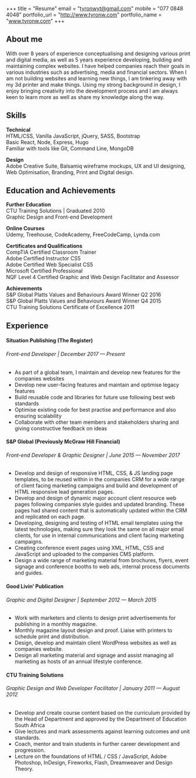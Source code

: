 +++
title = "Resume"
email = "tyronwyt@gmail.com"
mobile = "077 0848 4048"
portfolio_url = "http://www.tyronw.com"
portfolio_name = "www.tyronw.com"
+++
## About me

With over 8 years of experience conceptualising and designing various print and digital media, as well as 5 years experience developing, building and maintaining complex websites. I have helped companies reach their goals in various industries such as advertising, media and financial sectors. When I am not building websites and learning new things, I am tinkering away with my 3d printer and make things. Using my strong background in design, I enjoy bringing creativity into the development process and I am always keen to learn more as well as share my knowledge along the way.

## Skills

**Technical** <br/>
HTML/CSS, Vanilla JavaScript, jQuery, SASS, Bootstrap <br/>
Basic React, Node, Express, Hugo <br/>
Familiar with tools like Git, Command Line, MongoDB

**Design** <br/>
Adobe Creative Suite, Balsamiq wireframe mockups, UX and UI designing, Web Optimisation, Branding, Print and Digital design.

## Education and Achievements

**Further Education** <br/>
CTU Training Solutions | Graduated 2010 <br/>
Graphic Design and Front-end Development

**Online Courses** <br/>
Udemy, Treehouse, CodeAcademy, FreeCodeCamp, Lynda.com

**Certificates and Qualifications** <br/>
CompTIA Certified Classroom Trainer <br/>
Adobe Certified Instructor CS5 <br/>
Adobe Certified Web Specialist CS5 <br/>
Microsoft Certified Professional <br/>
NQF Level 4 Certified Graphic and Web Design Facilitator and Assessor

**Achievements** <br/>
S&P Global Platts Values and Behaviours Award Winner Q2 2016 <br/>
S&P Global Platts Values and Behaviours Award Winner Q4 2015 <br/>
CTU Training Solutions Certificate of Excellence 2011 <br/>

## Experience

#### Situation Publishing (The Register)
###### Front-end Developer | December 2017 — Present

* As part of a global team, I maintain and develop new features for the companies websites
* Develop new user-facing features and maintain and optimise legacy features
* Build reusable code and libraries for future use following best web standards
* Optimise existing code for best practise and performance and also ensuring scalability
* Collaborate with other team members and stakeholders sharing and giving constructive feedback on ideas


#### S&P Global (Previously McGraw Hill Financial)
###### Front-end Developer & Graphic Designer | June 2015 — November 2017

* Develop and design of responsive HTML, CSS, & JS landing page templates, to be reused within in the companies CRM
for a wide range of client facing marketing campaigns and build and development of HTML responsive lead generation pages.
* Develop and design of dynamic major account client resource web pages following companies style guides and updated branding. These pages had shared content that is automatically updated within the CRM and replicated on each page.
* Developing, designing and testing of HTML email templates using the latest technologies, making sure they look the same on all major email clients, for use in internal communications and client facing marketing campaigns.
* Creating conference event pages using XML, HTML, CSS and JavaScript and uploaded to the companies CMS platform.
* Design a wide range of marketing material from brochures, flyers, event signage and conference booths to web ads, internal process documents and guides.

#### Good Livin’ Publication
###### Graphic and Digital Designer | September 2012 — March 2015

* Work with marketers and clients to design print advertisements for publishing in a monthly magazine.
* Monthly magazine layout design and proof. Liaise with printers to schedule print and distribution.
* Design, develop and maintain client WordPress websites
as well as companies website.
* Design all marketing material and signage and assist managing all marketing as hosts of an annual
lifestyle conference.

#### CTU Training Solutions
###### Graphic Design and Web Developer Facilitator | January 2011 — August 2012
* Develop and create course content based on the curriculum provided by the Head of Department and approved by the Department of Education South Africa
* Give lectures and mark assessments against learning outcomes and unit standards.
* Coach, mentor and train students in further career development and progression.
* Lecture on the foundations of HTML / CSS / JavaScript, Adobe Photoshop, InDesign, Fireworks, Flash, Dreamweaver and Design Theory.
